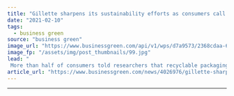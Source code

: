 ```yaml
---
title: "Gillette sharpens its sustainability efforts as consumers call for greener packaging"
date: "2021-02-10"
tags: 
  - business green
source: "business green"
image_url: "https://www.businessgreen.com/api/v1/wps/d7a9573/2368cdaa-6907-4c3f-a549-ff2b4ccaa7c5/2/Gillette-ProGlide-Packaging-185x114.jpg"
image_fp: "/assets/img/post_thumbnails/99.jpg"
lead: "
 More than half of consumers told researchers that recyclable packaging is among the most important factors when deciding to buy a bathroom product ..."
article_url: "https://www.businessgreen.com/news/4026976/gillette-sharpens-sustainability-efforts-consumers-greener-packaging"
---
```


---
